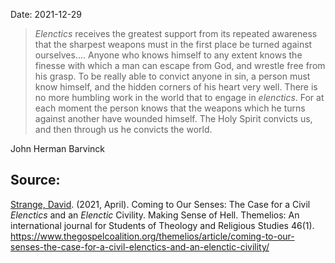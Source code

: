 Date: 2021-12-29

> _Elenctics_ receives the greatest support from its repeated awareness that the sharpest weapons must in the first place be turned against ourselves.… Anyone who knows himself to any extent knows the finesse with which a man can escape from God, and wrestle free from his grasp. To be really able to convict anyone in sin, a person must know himself, and the hidden corners of his heart very well. There is no more humbling work in the world that to engage in _elenctics_. For at each moment the person knows that the weapons which he turns against another have wounded himself. The Holy Spirit convicts us, and then through us he convicts the world.

John Herman Barvinck

## Source:
[Strange, David](David%20Strange). (2021, April). Coming to Our Senses: The Case for a Civil _Elenctics_ and an _Elenctic_ Civility.  Making Sense of Hell. Themelios: An international journal for Students of Theology and Religious Studies 46(1). https://www.thegospelcoalition.org/themelios/article/coming-to-our-senses-the-case-for-a-civil-elenctics-and-an-elenctic-civility/